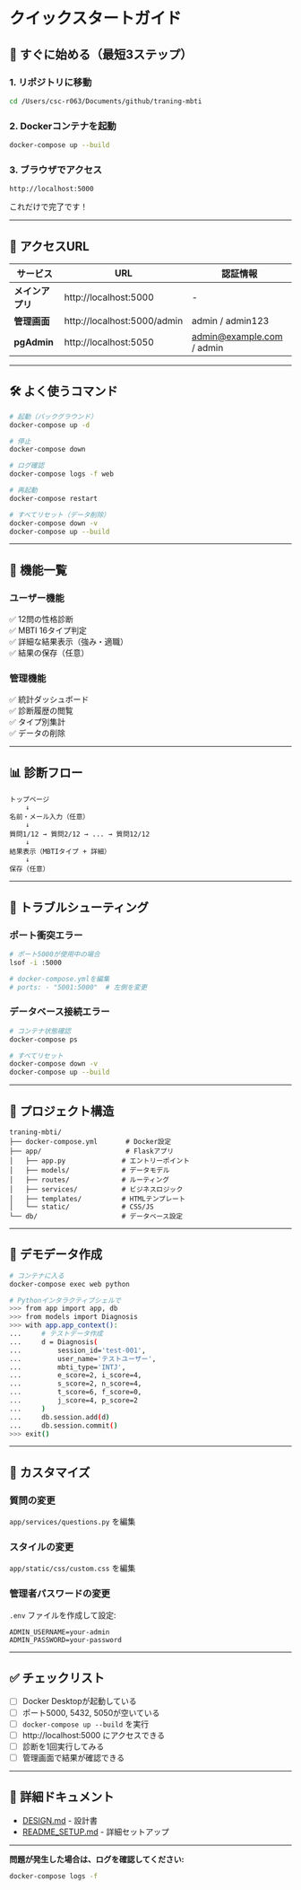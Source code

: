 # クイックスタートガイド

## 🚀 すぐに始める（最短3ステップ）

### 1. リポジトリに移動
```bash
cd /Users/csc-r063/Documents/github/traning-mbti
```

### 2. Dockerコンテナを起動
```bash
docker-compose up --build
```

### 3. ブラウザでアクセス
```
http://localhost:5000
```

これだけで完了です！

---

## 📱 アクセスURL

| サービス | URL | 認証情報 |
|---------|-----|---------|
| **メインアプリ** | http://localhost:5000 | - |
| **管理画面** | http://localhost:5000/admin | admin / admin123 |
| **pgAdmin** | http://localhost:5050 | admin@example.com / admin |

---

## 🛠️ よく使うコマンド

```bash
# 起動（バックグラウンド）
docker-compose up -d

# 停止
docker-compose down

# ログ確認
docker-compose logs -f web

# 再起動
docker-compose restart

# すべてリセット（データ削除）
docker-compose down -v
docker-compose up --build
```

---

## 🎯 機能一覧

### ユーザー機能
✅ 12問の性格診断  
✅ MBTI 16タイプ判定  
✅ 詳細な結果表示（強み・適職）  
✅ 結果の保存（任意）  

### 管理機能
✅ 統計ダッシュボード  
✅ 診断履歴の閲覧  
✅ タイプ別集計  
✅ データの削除  

---

## 📊 診断フロー

```
トップページ
    ↓
名前・メール入力（任意）
    ↓
質問1/12 → 質問2/12 → ... → 質問12/12
    ↓
結果表示（MBTIタイプ + 詳細）
    ↓
保存（任意）
```

---

## 🔧 トラブルシューティング

### ポート衝突エラー
```bash
# ポート5000が使用中の場合
lsof -i :5000

# docker-compose.ymlを編集
# ports: - "5001:5000"  # 左側を変更
```

### データベース接続エラー
```bash
# コンテナ状態確認
docker-compose ps

# すべてリセット
docker-compose down -v
docker-compose up --build
```

---

## 📂 プロジェクト構造

```
traning-mbti/
├── docker-compose.yml       # Docker設定
├── app/                     # Flaskアプリ
│   ├── app.py              # エントリーポイント
│   ├── models/             # データモデル
│   ├── routes/             # ルーティング
│   ├── services/           # ビジネスロジック
│   ├── templates/          # HTMLテンプレート
│   └── static/             # CSS/JS
└── db/                     # データベース設定
```

---

## 📝 デモデータ作成

```bash
# コンテナに入る
docker-compose exec web python

# Pythonインタラクティブシェルで
>>> from app import app, db
>>> from models import Diagnosis
>>> with app.app_context():
...     # テストデータ作成
...     d = Diagnosis(
...         session_id='test-001',
...         user_name='テストユーザー',
...         mbti_type='INTJ',
...         e_score=2, i_score=4,
...         s_score=2, n_score=4,
...         t_score=6, f_score=0,
...         j_score=4, p_score=2
...     )
...     db.session.add(d)
...     db.session.commit()
>>> exit()
```

---

## 🎨 カスタマイズ

### 質問の変更
`app/services/questions.py` を編集

### スタイルの変更
`app/static/css/custom.css` を編集

### 管理者パスワードの変更
`.env` ファイルを作成して設定:
```
ADMIN_USERNAME=your-admin
ADMIN_PASSWORD=your-password
```

---

## ✅ チェックリスト

- [ ] Docker Desktopが起動している
- [ ] ポート5000, 5432, 5050が空いている
- [ ] `docker-compose up --build` を実行
- [ ] http://localhost:5000 にアクセスできる
- [ ] 診断を1回実行してみる
- [ ] 管理画面で結果が確認できる

---

## 📖 詳細ドキュメント

- [DESIGN.md](DESIGN.md) - 設計書
- [README_SETUP.md](README_SETUP.md) - 詳細セットアップ

---

**問題が発生した場合は、ログを確認してください:**
```bash
docker-compose logs -f
```

